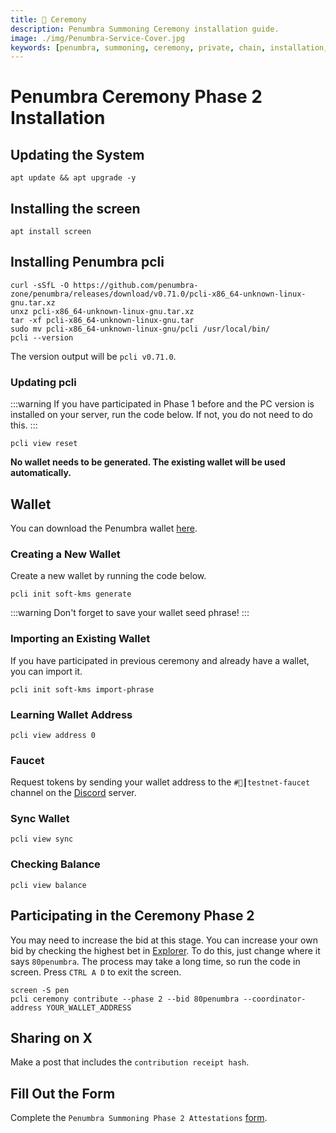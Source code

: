 ```yaml
---
title: 🎊 Ceremony
description: Penumbra Summoning Ceremony installation guide.
image: ./img/Penumbra-Service-Cover.jpg
keywords: [penumbra, summoning, ceremony, private, chain, installation,]
---
```


# Penumbra Ceremony Phase 2 Installation

## Updating the System
```shell
apt update && apt upgrade -y
```

## Installing the screen
```shell
apt install screen
```

## Installing Penumbra pcli
```
curl -sSfL -O https://github.com/penumbra-zone/penumbra/releases/download/v0.71.0/pcli-x86_64-unknown-linux-gnu.tar.xz
unxz pcli-x86_64-unknown-linux-gnu.tar.xz
tar -xf pcli-x86_64-unknown-linux-gnu.tar
sudo mv pcli-x86_64-unknown-linux-gnu/pcli /usr/local/bin/
pcli --version
```
The version output will be `pcli v0.71.0`.

### Updating pcli
:::warning
If you have participated in Phase 1 before and the PC version is installed on your server, run the code below. If not, you do not need to do this.
:::
```shell
pcli view reset
```
**No wallet needs to be generated. The existing wallet will be used automatically.**

## Wallet
You can download the Penumbra wallet [here](https://chromewebstore.google.com/detail/penumbra-wallet/lkpmkhpnhknhmibgnmmhdhgdilepfghe).

### Creating a New Wallet
Create a new wallet by running the code below.
```shell 
pcli init soft-kms generate
```  
:::warning
Don't forget to save your wallet seed phrase!
:::

### Importing an Existing Wallet
If you have participated in previous ceremony and already have a wallet, you can import it.
```shell
pcli init soft-kms import-phrase
```

### Learning Wallet Address
```shell
pcli view address 0
```

### Faucet
Request tokens by sending your wallet address to the `#🚰┃testnet-faucet` channel on the [Discord](https://discord.gg/T7E5U929AV) server.

### Sync Wallet
```shell
pcli view sync
```

### Checking Balance
```shell
pcli view balance
```

## Participating in the Ceremony Phase 2

You may need to increase the bid at this stage. You can increase your own bid by checking the highest bet in [Explorer](https://summoning.penumbra.zone/phase/2). To do this, just change where it says `80penumbra`. The process may take a long time, so run the code in screen. Press `CTRL A D` to exit the screen.
```shell
screen -S pen
pcli ceremony contribute --phase 2 --bid 80penumbra --coordinator-address YOUR_WALLET_ADDRESS
```

## Sharing on X
Make a post that includes the `contribution receipt hash`.

## Fill Out the Form
Complete the `Penumbra Summoning Phase 2 Attestations` [form](https://form.asana.com/?k=THhk7qmp3IDwCvXWTPHkow&d=1206052071402903).


